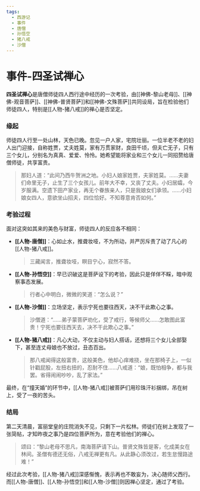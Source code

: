 ```yaml
---
tags:
  - 西游记
  - 事件
  - 唐僧
  - 孙悟空
  - 猪八戒
  - 沙僧
---
```

# 事件-四圣试禅心

**四圣试禅心**是唐僧师徒四人西行途中经历的一次考验，由[[神佛-黎山老母]]、[[神佛-观音菩萨]]、[[神佛-普贤菩萨]]和[[神佛-文殊菩萨]]共同设局，旨在检验他们师徒四人，特别是[[人物-猪八戒]]的禅心是否坚定。

### **缘起**
师徒四人行至一处山林，天色已晚。忽见一户人家，宅院壮丽。一位半老不老的妇人出门迎接，自称姓贾，丈夫姓莫，家有万贯家财，良田千顷，但夫亡无子，只有三个女儿，分别名为真真、爱爱、怜怜。她希望能将家业和三个女儿一同招赘给唐僧师徒，共享富贵。
> 那妇人道：“此间乃西牛贺洲之地。小妇人娘家姓贾，夫家姓莫。……夫妻们命里无子，止生了三个女孩儿。前年大不幸，又丧了丈夫。小妇居孀，今岁服满。空遗下田产家业，再无个眷族亲人，只是我娘女们承领。……小妇娘女四人，意欲坐山招夫，四位恰好。不知尊意肯否如何。”

### **考验过程**
面对这突如其来的美色与财富，师徒四人的反应各不相同：
*   **[[人物-唐僧]]**：心如止水，推聋妆哑，不为所动，并严厉斥责了动了凡心的[[人物-猪八戒]]。
    > 三藏闻言，推聋妆哑，瞑目宁心，寂然不答。
*   **[[人物-孙悟空]]**：早已识破这是菩萨设下的考验，因此只是佯佯不睬，暗中观察事态发展。
    > 行者心中明白，微微的笑道：“怎么说？”
*   **[[人物-沙僧]]**：立场坚定，表示宁死也要往西天，决不干此欺心之事。
    > 沙僧道：“……弟子蒙菩萨劝化，受了戒行，等候师父……怎敢图此富贵！宁死也要往西天去，决不干此欺心之事。”
*   **[[人物-猪八戒]]**：凡心大动，不仅主动与妇人搭话，还想将三个女儿全部娶下，甚至连丈母娘也不放过，丑态百出。
    > 那八戒闻得这般富贵，这般美色，他却心痒难挠，坐在那椅子上，一似针戳屁股，左扭右扭的，忍耐不住……八戒道：“娘，既怕相争，都与我罢。省得闹闹吵吵，乱了家法。”

最终，在“撞天婚”的环节中，[[人物-猪八戒]]被菩萨们用珍珠汗衫捆绑，吊在树上，受了一夜的苦头。

### **结局**
第二天清晨，富丽堂皇的庄院消失不见，只剩下一片松林。师徒们在树上发现了一张简帖，才知昨夜之事乃是四位菩萨所为，意在考验他们的禅心。
> 颂曰：“黎山老母不思凡，南海菩萨请下山。普贤文殊皆是客，化成美女在林间。圣僧有德还无俗，八戒无禅更有凡。从此静心须改过，若生怠慢路途难！”

经过此次考验，[[人物-猪八戒]]深感惭愧，表示再也不敢妄为，决心随师父西行。而[[人物-唐僧]]、[[人物-孙悟空]]和[[人物-沙僧]]则因禅心坚定，通过了考验。
